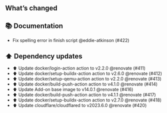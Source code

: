## What’s changed
## 📚 Documentation

- Fix spelling error in finish script @eddie-atkinson (#422)

## ⬆️ Dependency updates

- ⬆️ Update docker/login-action action to v2.2.0 @renovate (#411)
- ⬆️ Update docker/setup-buildx-action action to v2.6.0 @renovate (#412)
- ⬆️ Update docker/setup-qemu-action action to v2.2.0 @renovate (#413)
- ⬆️ Update docker/build-push-action action to v4.1.0 @renovate (#414)
- ⬆️ Update Add-on base image to v14.0.1 @renovate (#416)
- ⬆️ Update docker/build-push-action action to v4.1.1 @renovate (#417)
- ⬆️ Update docker/setup-buildx-action action to v2.7.0 @renovate (#418)
- ⬆️ Update cloudflare/cloudflared to v2023.6.0 @renovate (#420)
